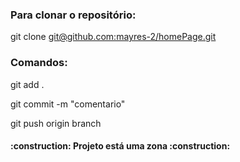 <h3 align="left"> Para clonar o repositório: </h3>
   <p> git clone <a href = "git@github.com:mayres-2/homePage.git"> git@github.com:mayres-2/homePage.git </a> </p> 

<h3 align="left"> Comandos:</h3>
  <p> git add . </p>
  <p> git commit -m "comentario" </p>
  <p> git push origin branch </p>

<h4 align="left"> :construction: Projeto está uma zona :construction: </h4>
